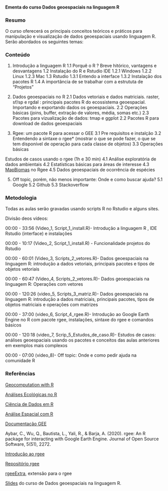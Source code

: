 #### Ementa do curso Dados geoespaciais na linguagem R

### Resumo
O curso oferecerá os principais conceitos teóricos e práticos  para manipulação e visualização de dados geoespaciais usando linguagem R. Serão abordados os seguintes temas:

### Conteúdo
1. Introdução a linguagem R 
1.1 Porquê o R ? Breve hitórico, vantagens e desvantagens 
1.2 Instalação do R e  Rstudio IDE
1.2.1 Windows
1.2.2 Linux
1.2.3 Mac
1.3 Rstudio 
1.3.1 Entendo a interface 
1.3.2 Instalação dos pacotes R 
1.4  A importância de se trabalhar com a estrututa de “Projetos” 

2. Dados geoespaciais no R 
2.1 Dados vetoriais e dados matriciais. raster, sf/sp e rgdal : principais pacotes R do ecossistema geoespacial.  Importando e exportando dados os geoespaciais.
2.2 Operações básicas (joins, buffer, extração de valores, média, somas etc.)
2.3 Pacotes para vizualização de dados: tmap e ggplot
2.2 Pacotes R para download de dados geoespaciais

3. Rgee: um pacote R para acessar o GEE 
3.1 Pre requisitos e instalção
3.2 Entendendo a sintaxe o rgee* (mostrar o que se pode fazer, o que se tem disponível de operação para cada classe de objetos)
3.3 Operações básicas 

Estudos de casos usando o rgee (1h e 30 min)
4.1 Análise exploratória de dados ambientais
4.2 Estatísticas básicas para áreas de interesse 
4.3 [MapBiomas](https://mapbiomas.org/) no Rgee
4.5 Dados geoespaciais de ocorrência de espécies


5. Off topic, porém, não menos importante:  Onde e como buscar ajuda?
5.1 Google 
5.2 Github 
5.3 Stackoverflow

### Metodologia

Todas as aulas serão gravadas usando scripts R no Rstudio e alguns sites. 

Divisão deos vídeos:

00:00 - 33:56 (Video_1, Script_1_install.R)- Introdução a linguagem R , IDE Rstudio (interface) e instalações

00:00 - 10:17 (Video_2, Script_1_install.R) - Funcionalidade projetos do Rstudio

00:00 - 60:01 (Video_3, Scripts_2_vetores.R)- Dados geoespaciais na linguagem R: introdução a dados vetoriais, principais pacotes e tipos de objetos vetoriais

00:00 - 60:47 (Video_4, Scripts_2_vetores.R)- Dados geoespaciais na linguagem R: Operações com vetores

00:00 - 120:26 (video_5, Scripts_3_matriz.R)- Dados geoespaciais na linguagem R: introdução a dados matriciais, principais pacotes, tipos de objetos matriciais e operações com matrizes

00:00 - 37:00 (video_6, Script_4_rgee.R)- Introdução ao Google Earth Engine no R com pacote rgee, instalações, sintaxe do rgee e comandos básicos

00:00 - 120:18 (video_7, Scrip_5_Estudos_de_caso.R)- Estudos de casos: análises geoespaciais usando os pacotes e conceitos das aulas anteriores em exemplos mais complexos

00:00 - 07:00 (video_8)- Off topic: Onde e como pedir ajuda na comunidade R


### Referências 

[Geocomputation with R](https://geocompr.robinlovelace.net/)

[Análises Ecológicas no R](https://analises-ecologicas.netlify.app/index.html)

[Ciência de Dados em R](https://livro.curso-r.com/index.html)

[Análise Espacial com R](https://www.dropbox.com/s/blgtp2bmpdghol7/AnaliseEspacialComR.pdf?dl=0)

[Documentação GEE](https://developers.google.com/earth-engine) 

Aybar, C., Wu, Q., Bautista, L., Yali, R., & Barja, A. (2020). rgee: An R package for interacting with Google Earth Engine. Journal of Open Source Software, 5(51), 2272.

[Introdução ao rgee](https://cran.r-project.org/web/packages/rgee/vignettes/rgee01.html)

[Repositório rgee](https://github.com/r-spatial/rgee)

[rgeeExtra](https://r-earthengine.com/rgeeExtra/), extensão para o rgee 


[Slides](https://tai-rocha.github.io/R_RGEE_AMBGEO.github.io/) do curso de Dados geoespaciais na linguagem R. 



